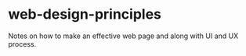 # web-design-principles
Notes on how to make an effective web page and along with UI and UX process.
